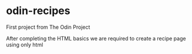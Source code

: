 # odin-recipes
First project from The Odin Project

After completing the HTML basics we are required to create a recipe page using only html